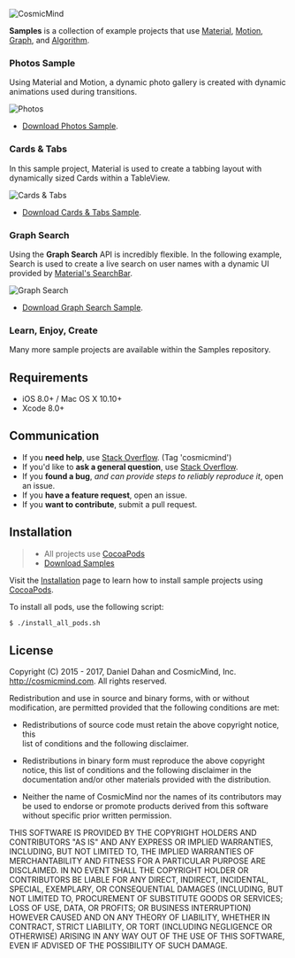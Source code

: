 ![CosmicMind](http://www.cosmicmind.com/samples/github/cosmicmind-logo.png)

**Samples** is a collection of example projects that use [Material](https://github.com/CosmicMind/Material), [Motion](https://github.com/CosmicMind/Motion), [Graph](https://github.com/CosmicMind/Graph), and [Algorithm](https://github.com/CosmicMind/Algorithm). 

### Photos Sample

Using Material and Motion, a dynamic photo gallery is created with dynamic animations used during transitions. 

![Photos](http://www.cosmicmind.com/motion/projects/photos.gif)

* [Download Photos Sample](https://github.com/CosmicMind/Samples/tree/master/Projects/Programmatic/Photos).

### Cards & Tabs

In this sample project, Material is used to create a tabbing layout with dynamically sized Cards within a TableView.

![Cards & Tabs](http://cosmicmind.com/samples/github/page-tab-bar-controller-2.png)

* [Download Cards & Tabs Sample](https://github.com/CosmicMind/Samples/tree/master/Projects/Programmatic/CardTableView).

### Graph Search

Using the **Graph Search** API is incredibly flexible. In the following example, Search is used to create a live search on user names with a dynamic UI provided by [Material's SearchBar](http://cosmicmind.com/material/searchbar).

![Graph Search](http://www.cosmicmind.com/gifs/shared/search-bar-controller.gif)

* [Download Graph Search Sample](https://github.com/CosmicMind/Samples/tree/master/Projects/Programmatic/Search).

### Learn, Enjoy, Create

Many more sample projects are available within the Samples repository. 

## Requirements

* iOS 8.0+ / Mac OS X 10.10+
* Xcode 8.0+

## Communication

- If you **need help**, use [Stack Overflow](http://stackoverflow.com/questions/tagged/cosmicmind). (Tag 'cosmicmind')
- If you'd like to **ask a general question**, use [Stack Overflow](http://stackoverflow.com/questions/tagged/cosmicmind).
- If you **found a bug**, _and can provide steps to reliably reproduce it_, open an issue.
- If you **have a feature request**, open an issue.
- If you **want to contribute**, submit a pull request.

## Installation

> - All projects use [CocoaPods](http://cocoapods.org)
> - [Download Samples](https://github.com/CosmicMind/Samples/archive/master.zip)

Visit the [Installation](https://github.com/CosmicMind/Samples/wiki/Installation) page to learn how to install sample projects using [CocoaPods](http://cocoapods.org).

To install all pods, use the following script: 

```bash
$ ./install_all_pods.sh
```

## License

Copyright (C) 2015 - 2017, Daniel Dahan and CosmicMind, Inc. <http://cosmicmind.com>. All rights reserved.

Redistribution and use in source and binary forms, with or without modification, are permitted provided that the following conditions are met:

*   Redistributions of source code must retain the above copyright notice, this     
    list of conditions and the following disclaimer.

*   Redistributions in binary form must reproduce the above copyright notice,
    this list of conditions and the following disclaimer in the documentation
    and/or other materials provided with the distribution.

*   Neither the name of CosmicMind nor the names of its
    contributors may be used to endorse or promote products derived from
    this software without specific prior written permission.

THIS SOFTWARE IS PROVIDED BY THE COPYRIGHT HOLDERS AND CONTRIBUTORS "AS IS" AND ANY EXPRESS OR IMPLIED WARRANTIES, INCLUDING, BUT NOT LIMITED TO, THE IMPLIED WARRANTIES OF MERCHANTABILITY AND FITNESS FOR A PARTICULAR PURPOSE ARE DISCLAIMED. IN NO EVENT SHALL THE COPYRIGHT HOLDER OR CONTRIBUTORS BE LIABLE FOR ANY DIRECT, INDIRECT, INCIDENTAL, SPECIAL, EXEMPLARY, OR CONSEQUENTIAL DAMAGES (INCLUDING, BUT NOT LIMITED TO, PROCUREMENT OF SUBSTITUTE GOODS OR SERVICES; LOSS OF USE, DATA, OR PROFITS; OR BUSINESS INTERRUPTION) HOWEVER CAUSED AND ON ANY THEORY OF LIABILITY, WHETHER IN CONTRACT, STRICT LIABILITY, OR TORT (INCLUDING NEGLIGENCE OR OTHERWISE) ARISING IN ANY WAY OUT OF THE USE OF THIS SOFTWARE, EVEN IF ADVISED OF THE POSSIBILITY OF SUCH DAMAGE.
